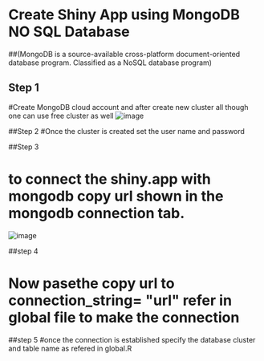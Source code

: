 # Create Shiny App using MongoDB NO SQL Database 
##(MongoDB is a source-available cross-platform document-oriented database program. Classified as a NoSQL database program)

## Step 1
#Create MongoDB cloud account and after create new cluster all though one can use free cluster as well 
![image](https://user-images.githubusercontent.com/50360364/202905427-0b24f1fb-7477-454d-bf64-3e99a495667b.png)


##Step 2 
#Once the cluster is created set the user name and password

##Step 3
# to connect the shiny.app with mongodb copy url shown in the mongodb connection tab. 
![image](https://user-images.githubusercontent.com/50360364/202905623-bcbd3393-cb20-45b9-a30e-b53c61331ab8.png)


##step 4 
# Now pasethe copy url to connection_string= "url" refer in global file to make the connection 

##step 5 
#once the connection is established specify the database cluster and table name as refered in global.R
